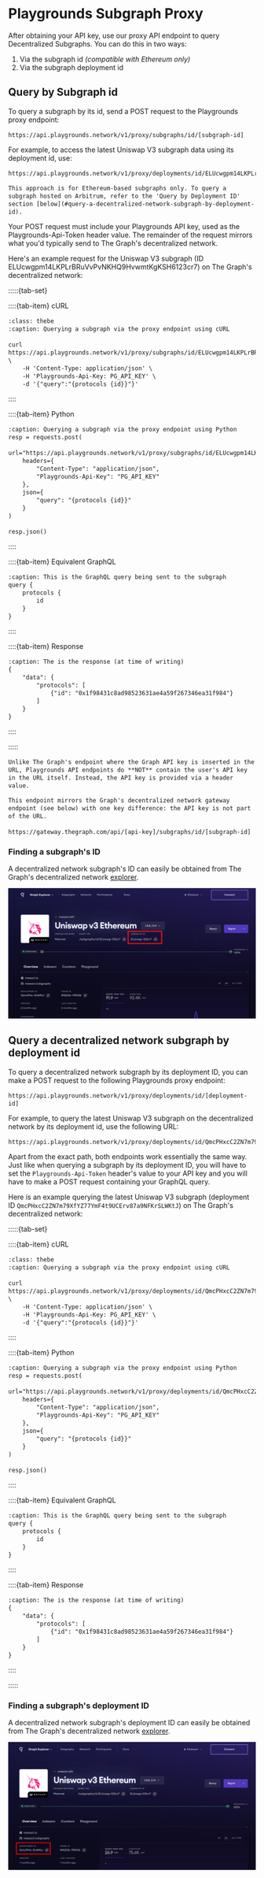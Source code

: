 # Playgrounds Subgraph Proxy
After obtaining your API key, use our proxy API endpoint to query Decentralized Subgraphs. You can do this in two ways:
1. Via the subgraph id *(compatible with Ethereum only)*
2. Via the subgraph deployment id

## Query by Subgraph id

To query a subgraph by its id, send a POST request to the Playgrounds proxy endpoint:
```
https://api.playgrounds.network/v1/proxy/subgraphs/id/[subgraph-id]
```
For example, to access the latest Uniswap V3 subgraph data using its deployment id, use:
```
https://api.playgrounds.network/v1/proxy/deployments/id/ELUcwgpm14LKPLrBRuVvPvNKHQ9HvwmtKgKSH6123cr7
```

```{important}
This approach is for Ethereum-based subgraphs only. To query a subgraph hosted on Arbitrum, refer to the 'Query by Deployment ID' section [below](#query-a-decentralized-network-subgraph-by-deployment-id).
```

Your POST request must include your Playgrounds API key, used as the Playgrounds-Api-Token header value. The remainder of the request mirrors what you'd typically send to The Graph's decentralized network.<br> 

Here's an example request for the Uniswap V3 subgraph (ID ELUcwgpm14LKPLrBRuVvPvNKHQ9HvwmtKgKSH6123cr7) on The Graph's decentralized network:

:::::{tab-set}

::::{tab-item} cURL
```{code-block} bash
:class: thebe
:caption: Querying a subgraph via the proxy endpoint using cURL

curl https://api.playgrounds.network/v1/proxy/subgraphs/id/ELUcwgpm14LKPLrBRuVvPvNKHQ9HvwmtKgKSH6123cr7 \
    -H 'Content-Type: application/json' \
    -H 'Playgrounds-Api-Key: PG_API_KEY' \
    -d '{"query":"{protocols {id}}"}'
```
::::

::::{tab-item} Python
```{code-block} python
:caption: Querying a subgraph via the proxy endpoint using Python
resp = requests.post(
    url="https://api.playgrounds.network/v1/proxy/subgraphs/id/ELUcwgpm14LKPLrBRuVvPvNKHQ9HvwmtKgKSH6123cr7",
    headers={
        "Content-Type": "application/json",
        "Playgrounds-Api-Key": "PG_API_KEY"
    },
    json={
        "query": "{protocols {id}}"
    }
)

resp.json()
```
::::

::::{tab-item} Equivalent GraphQL
```{code-block} graphql
:caption: This is the GraphQL query being sent to the subgraph
query {
    protocols {
        id
    }
}
```
::::

::::{tab-item} Response
```{code-block} json
:caption: The is the response (at time of writing)
{
    "data": {
        "protocols": [
            {"id": "0x1f98431c8ad98523631ae4a59f267346ea31f984"}
        ]
    }
}
```
::::

:::::


```{important}
Unlike The Graph's endpoint where the Graph API key is inserted in the URL, Playgrounds API endpoints do **NOT** contain the user's API key in the URL itself. Instead, the API key is provided via a header value.
```

```{note}
This endpoint mirrors the Graph's decentralized network gateway endpoint (see below) with one key difference: the API key is not part of the URL.

https://gateway.thegraph.com/api/[api-key]/subgraphs/id/[subgraph-id]
```

### Finding a subgraph's ID
A decentralized network subgraph's ID can easily be obtained from The Graph's decentralized network [explorer](https://thegraph.com/explorer).

![](/_static/assets/graph-explorer-id.png)

## Query a decentralized network subgraph by deployment id

To query a decentralized network subgraph by its deployment ID, you can make a POST request to the following Playgrounds proxy endpoint:
```
https://api.playgrounds.network/v1/proxy/deployments/id/[deployment-id]
```

For example, to query the latest Uniswap V3 subgraph on the decentralized network by its deployment id, use the following URL:
```
https://api.playgrounds.network/v1/proxy/deployments/id/QmcPHxcC2ZN7m79XfYZ77YmF4t9UCErv87a9NFKrSLWKtJ
```

Apart from the exact path, both endpoints work essentially the same way. Just like when querying a subgraph by its deployment ID, you will have to set the `Playgrounds-Api-Token` header's value to your API key and you will have to make a POST request containing your GraphQL query.

Here is an example querying the latest Uniswap V3 subgraph (deployment ID `QmcPHxcC2ZN7m79XfYZ77YmF4t9UCErv87a9NFKrSLWKtJ`) on The Graph's decentralized network:

:::::{tab-set}

::::{tab-item} cURL
```{code-block} bash
:class: thebe
:caption: Querying a subgraph via the proxy endpoint using cURL

curl https://api.playgrounds.network/v1/proxy/deployments/id/QmcPHxcC2ZN7m79XfYZ77YmF4t9UCErv87a9NFKrSLWKtJ \
    -H 'Content-Type: application/json' \
    -H 'Playgrounds-Api-Key: PG_API_KEY' \
    -d '{"query":"{protocols {id}}"}'
```
::::

::::{tab-item} Python
```{code-block} python
:caption: Querying a subgraph via the proxy endpoint using Python
resp = requests.post(
    url="https://api.playgrounds.network/v1/proxy/deployments/id/QmcPHxcC2ZN7m79XfYZ77YmF4t9UCErv87a9NFKrSLWKtJ",
    headers={
        "Content-Type": "application/json",
        "Playgrounds-Api-Key": "PG_API_KEY"
    },
    json={
        "query": "{protocols {id}}"
    }
)

resp.json()
```
::::

::::{tab-item} Equivalent GraphQL
```{code-block} graphql
:caption: This is the GraphQL query being sent to the subgraph
query {
    protocols {
        id
    }
}
```
::::

::::{tab-item} Response
```{code-block} json
:caption: The is the response (at time of writing)
{
    "data": {
        "protocols": [
            {"id": "0x1f98431c8ad98523631ae4a59f267346ea31f984"}
        ]
    }
}
```
::::

:::::

### Finding a subgraph's deployment ID
A decentralized network subgraph's deployment ID can easily be obtained from The Graph's decentralized network [explorer](https://thegraph.com/explorer).

![](/_static/assets/graph-explorer-deployment-id.png)